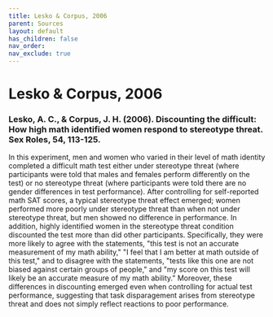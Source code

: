```yaml
---
title: Lesko & Corpus, 2006
parent: Sources
layout: default
has_children: false
nav_order: 
nav_exclude: true
---
```


# Lesko & Corpus, 2006

### Lesko, A. C., & Corpus, J. H. (2006). Discounting the difficult: How high math identified women respond to stereotype threat. Sex Roles, 54, 113-125.

In this experiment, men and women who varied in their level of math identity completed a difficult math test either under stereotype threat (where participants were told that males and females perform differently on the test) or no stereotype threat (where participants were told there are no gender differences in test performance). After controlling for self-reported math SAT scores, a typical stereotype threat effect emerged; women performed more poorly under stereotype threat than when not under stereotype threat, but men showed no difference in performance. In addition, highly identified women in the stereotype threat condition discounted the test more than did other participants. Specifically, they were more likely to agree with the statements, "this test is not an accurate measurement of my math ability," "I feel that I am better at math outside of this test," and to disagree with the statements, "tests like this one are not biased against certain groups of people," and "my score on this test will likely be an accurate measure of my math ability." Moreover, these differences in discounting emerged even when controlling for actual test performance, suggesting that task disparagement arises from stereotype threat and does not simply reflect reactions to poor performance.
